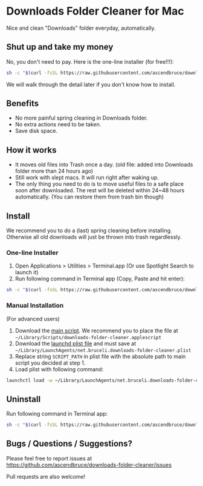 # Downloads Folder Cleaner for Mac

Nice and clean "Downloads" folder everyday, automatically.

## Shut up and take my money

No, you don't need to pay. Here is the one-line installer (for free!!!):

```sh
sh -c "$(curl -fsSL https://raw.githubusercontent.com/ascendbruce/downloads-folder-cleaner/master/install.sh)"
```

We will walk through the detail later if you don't know how to install.

## Benefits

* No more painful spring cleaning in Downloads folder.
* No extra actions need to be taken.
* Save disk space.

## How it works

* It moves old files into Trash once a day. (old file: added into Downloads folder more than 24 hours ago)
* Still work with slept macs. It will run right after waking up.
* The only thing you need to do is to move useful files to a safe place soon after downloaded. The rest will be deleted within 24~48 hours automatically. (You can restore them from trash bin though)

## Install

We recommend you to do a (last) spring cleaning before installing. Otherwise all old downloads will just be thrown into trash regardlessly.

### One-line Installer

1. Open Applications > Utilities > Terminal.app (Or use Spotlight Search to launch it)
2. Run following command in Terminal app (Copy, Paste and hit enter):

```sh
sh -c "$(curl -fsSL https://raw.githubusercontent.com/ascendbruce/downloads-folder-cleaner/master/install.sh)"
```

### Manual Installation

(For advanced users)

1. Download the [main script]. We recommend you to place the file at `~/Library/Scripts/downloads-folder-cleaner.applescript`
2. Download the [launchd plist file] and must save at `~/Library/LaunchAgents/net.bruceli.downloads-folder-cleaner.plist`
3. Replace string `SCRIPT_PATH` in plist file with the absolute path to main script you decided at step 1.
4. Load plist with following command:

```sh
launchctl load -w ~/Library/LaunchAgents/net.bruceli.downloads-folder-cleaner.plist
```

[main script]: https://raw.githubusercontent.com/ascendbruce/downloads-folder-cleaner/master/downloads-folder-cleaner.applescript
[launchd plist file]: https://raw.githubusercontent.com/ascendbruce/downloads-folder-cleaner/master/templates/net.bruceli.downloads-folder-cleaner.plist

## Uninstall

Run following command in Terminal app:

```sh
sh -c "$(curl -fsSL https://raw.githubusercontent.com/ascendbruce/downloads-folder-cleaner/master/uninstall.sh)"
```

## Bugs / Questions / Suggestions?

Please feel free to report issues at <https://github.com/ascendbruce/downloads-folder-cleaner/issues>

Pull requests are also welcome!
